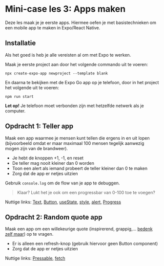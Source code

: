 # Mini-case les 3: Apps maken

Deze les maak je je eerste apps. Hiermee oefen je met basistechnieken om een mobile
app te maken in Expo/React Native.

## Installatie

Als het goed is heb je alle vereisten al om met Expo te werken.

Maak je eerste project aan door het volgende commando uit te voeren:

```npx create-expo-app newproject --template blank```

En daarna te bekijken met de Expo Go app op je telefoon, door in het project het volgende uit te voeren:

```npm run start```

**Let op!** Je telefoon moet verbonden zijn met hetzelfde netwerk als je computer.

## Opdracht 1: Teller app

Maak een app waarmee je mensen kunt tellen die ergens in en uit lopen (bijvoorbeeld omdat er maar
maximaal 100 mensen tegelijk aanwezig mogen zijn van de brandweer).

* Je hebt de knoppen +1, -1, en reset
* De teller mag nooit kleiner dan 0 worden
* Toon een alert als iemand probeert de teller kleiner dan 0 te maken
* Zorg dat de app er netjes uitzien

Gebruik ```console.log``` om de flow van je app te debuggen.

> Klaar? Lukt het je ook om een progressbar van 0-100 toe te voegen?

Nuttige links: [Text](https://reactnative.dev/docs/text), [Button](https://reactnative.dev/docs/button),
[useState](https://react.dev/reference/react/useState), [style](https://reactnative.dev/docs/style),
[alert](https://reactnative.dev/docs/alert), [Progress](https://www.npmjs.com/package/react-native-progress)

## Opdracht 2: Random quote app

Maak een app om een willekeurige quote (inspirerend, grappig,... [bedenk zelf maar](https://www.google.nl/search?q=Quote+API&sa=X&ved=2ahUKEwjVucXDn9f3AhVhIMUKHTgYBUsQ1QJ6BAgyEAE)) op te vragen.

* Er is alleen een refresh-knop (gebruik hiervoor geen Button component)
* Zorg dat de app er netjes uitzien

Nuttige links: [Pressable](https://reactnative.dev/docs/pressable),
[fetch](https://developer.mozilla.org/en-US/docs/Web/API/Fetch_API)
